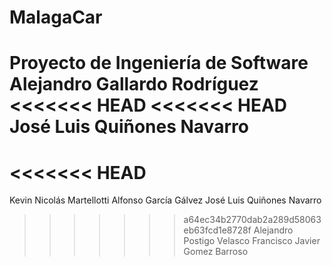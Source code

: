 ﻿# MalagaCar
Proyecto de Ingeniería de Software
Alejandro Gallardo Rodríguez
<<<<<<< HEAD
<<<<<<< HEAD
**José Luis Quiñones Navarro**
=======
<<<<<<< HEAD
=======
Kevin Nicolás Martellotti
Alfonso García Gálvez
José Luis Quiñones Navarro
>>>>>>> a64ec34b2770dab2a289d58063eb63fcd1e8728f
Alejandro Postigo Velasco
Francisco Javier Gomez Barroso
